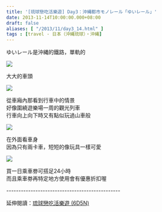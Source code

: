```yaml
---
title: '[琉球戀吃活樂遊] Day3：沖縄都市モノレール「ゆいレール」'
date: 2013-11-14T10:00:00.000+08:00
draft: false
aliases: [ "/2013/11/day3_14.html" ]
tags : [travel - 日本（沖縄琉球）・沖縄]
---
```


ゆいレール是沖縄的鐵路，單軌的  

[![](https://1.bp.blogspot.com/-yM31kGlFpaQ/XCdOqkgIqjI/AAAAAAAACkQ/WnkILmo3qr8V0A6k0937qQy6LEAvTJGVQCLcBGAs/s640/74.jpg)](https://1.bp.blogspot.com/-yM31kGlFpaQ/XCdOqkgIqjI/AAAAAAAACkQ/WnkILmo3qr8V0A6k0937qQy6LEAvTJGVQCLcBGAs/s1600/74.jpg)

大大的車頭  

[![](https://2.bp.blogspot.com/-p0C03sEoKdQ/XCdOw_H_8RI/AAAAAAAACkU/bRWcDQUcAF48NOGy2aaRaJ6NQZYxhk2FgCLcBGAs/s640/75.jpg)](https://2.bp.blogspot.com/-p0C03sEoKdQ/XCdOw_H_8RI/AAAAAAAACkU/bRWcDQUcAF48NOGy2aaRaJ6NQZYxhk2FgCLcBGAs/s1600/75.jpg)

從車廂內那看到行車中的情景  
好像圍繞遊樂場一周的觀光列車  
行車向上向下時又有點似玩過山車般  

[![](https://3.bp.blogspot.com/-PtyLYRsc8Hw/XCdO3wT4_1I/AAAAAAAACkY/ksRKRYPQmeswVMUDLy3JkgwZc13c9ASeQCLcBGAs/s640/76.jpg)](https://3.bp.blogspot.com/-PtyLYRsc8Hw/XCdO3wT4_1I/AAAAAAAACkY/ksRKRYPQmeswVMUDLy3JkgwZc13c9ASeQCLcBGAs/s1600/76.jpg)

在外面看車身  
因為只有兩卡車，短短的像玩具一樣可愛  

[![](https://3.bp.blogspot.com/-ViQRcPvRJeQ/XCdO97NqyiI/AAAAAAAACkg/TyN6tSYXsVcQzuxO1Lu-ULCqLsQB3FxKQCLcBGAs/s640/77.jpg)](https://3.bp.blogspot.com/-ViQRcPvRJeQ/XCdO97NqyiI/AAAAAAAACkg/TyN6tSYXsVcQzuxO1Lu-ULCqLsQB3FxKQCLcBGAs/s1600/77.jpg)

買一日乘車劵可搭足24小時  
而且乘車劵再特定地方使用會有優惠折扣喔  
  
\-----------------------------------------------  
  
延伸閱讀：[琉球戀吃活樂遊 (6D5N)](http://www.hidie.net/2013/11/6d5n_23.html)